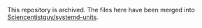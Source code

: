 This repository is archived. The files here have been merged into [Sciencentistguy/systemd-units](https://github.com/Sciencentistguy/systemd-units).
